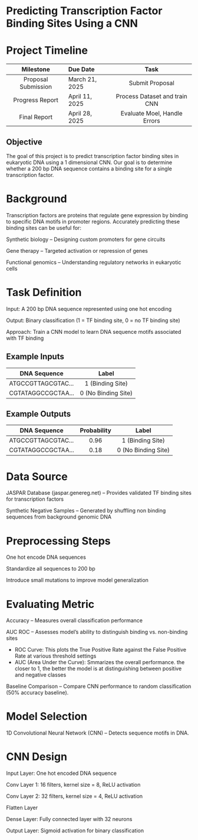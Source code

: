 # Predicting Transcription Factor Binding Sites Using a CNN

# Project Timeline

| Milestone          |  Due Date       |  Task                         |
|:------------------:|:----------------|:-----------------------------:|
|Proposal Submission | March 21, 2025  |Submit Proposal                |
|Progress Report     | April 11, 2025  | Process Dataset and train CNN |
|Final Report        | April 28, 2025  | Evaluate Moel, Handle Errors  |

## Objective

The goal of this project is to predict transcription factor binding sites in eukaryotic DNA using a 1 dimensional CNN. Our goal is to determine whether a 200 bp DNA sequence contains a binding site for a single transcription factor.

# Background

Transcription factors are proteins that regulate gene expression by binding to specific DNA motifs in promoter regions. Accurately predicting these binding sites can be useful for:

Synthetic biology – Designing custom promoters for gene circuits

Gene therapy – Targeted activation or repression of genes

Functional genomics – Understanding regulatory networks in eukaryotic cells

# Task Definition

Input: A 200 bp DNA sequence represented using one hot encoding

Output: Binary classification (1 = TF binding site, 0 = no TF binding site)

Approach: Train a CNN model to learn DNA sequence motifs associated with TF binding


## Example Inputs

| DNA Sequence       | Label              |
|--------------------|:------------------:|
| ATGCCGTTAGCGTAC... | 1 (Binding Site)   | 
| CGTATAGGCCGCTAA... | 0 (No Binding Site)| 

## Example Outputs


| DNA Sequence       | Probability        | Label              | 
|--------------------|:------------------:|:------------------:|
| ATGCCGTTAGCGTAC... |     0.96           | 1 (Binding Site)   | 
| CGTATAGGCCGCTAA... |     0.18           | 0 (No Binding Site)| 

# Data Source

JASPAR Database (jaspar.genereg.net) – Provides validated TF binding sites for transcription factors

Synthetic Negative Samples – Generated by shuffling non binding sequences from background genomic DNA


# Preprocessing Steps

One hot encode DNA sequences

Standardize all sequences to 200 bp 

Introduce small mutations to improve model generalization


# Evaluating Metric

Accuracy – Measures overall classification performance

AUC ROC – Assesses model’s ability to distinguish binding vs. non-binding sites
  - ROC Curve: This plots the True Positive Rate against the False Positive Rate at various threshold settings
  - AUC (Area Under the Curve): Smmarizes the overall performance. the closer to 1, the better the model is at distinguishing between positive and negative classes

Baseline Comparison – Compare CNN performance to random classification (50% accuracy baseline).


# Model Selection

1D Convolutional Neural Network (CNN) – Detects sequence motifs in DNA.

# CNN Design

Input Layer: One hot encoded DNA sequence

Conv Layer 1: 16 filters, kernel size = 8, ReLU activation

Conv Layer 2: 32 filters, kernel size = 4, ReLU activation

Flatten Layer

Dense Layer: Fully connected layer with 32 neurons

Output Layer: Sigmoid activation for binary classification




